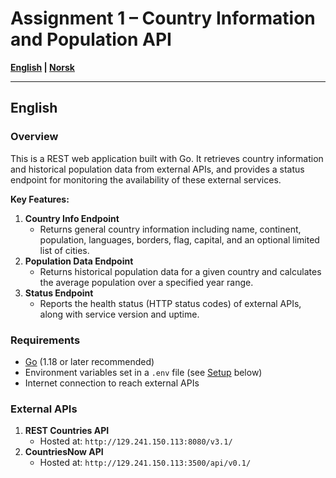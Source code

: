 # Assignment 1 – Country Information and Population API

**[English](#english) | [Norsk](#norsk)**

---

<a id="english"></a>

## English

### Overview
This is a REST web application built with Go. It retrieves country information and historical population data from external APIs, and provides a status endpoint for monitoring the availability of these external services.

**Key Features:**
1. **Country Info Endpoint**  
   - Returns general country information including name, continent, population, languages, borders, flag, capital, and an optional limited list of cities.
2. **Population Data Endpoint**  
   - Returns historical population data for a given country and calculates the average population over a specified year range.
3. **Status Endpoint**  
   - Reports the health status (HTTP status codes) of external APIs, along with service version and uptime.

### Requirements
- [Go](https://golang.org/) (1.18 or later recommended)
- Environment variables set in a `.env` file (see [Setup](#setup) below)
- Internet connection to reach external APIs

### External APIs
1. **REST Countries API**  
   - Hosted at: `http://129.241.150.113:8080/v3.1/`
2. **CountriesNow API**  
   - Hosted at: `http://129.241.150.113:3500/api/v0.1/`




